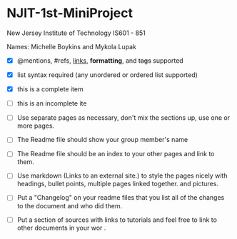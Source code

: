 # NJIT-1st-MiniProject
New Jersey Institute of Technology
IS601 - 851

Names: Michelle Boykins and Mykola Lupak



- [x] @mentions, #refs, [links](), **formatting**, and <del>tags</del> supported
- [x] list syntax required (any unordered or ordered list supported)
- [x] this is a complete item
- [ ] this is an incomplete ite



- [ ] Use separate pages as necessary, don't mix the sections up, use one or more pages.

- [ ] The Readme file should show your group member's name

- [ ] The Readme file should be an index to your other pages and link to them.

- [ ] Use markdown (Links to an external site.) to style the pages nicely with headings, bullet points, multiple pages linked together. and pictures.

- [ ] Put a "Changelog" on your readme files that you list all of the changes to the document and who did them.

- [ ]  Put a section of sources with links to tutorials and feel free to link to other documents in your wor
.
